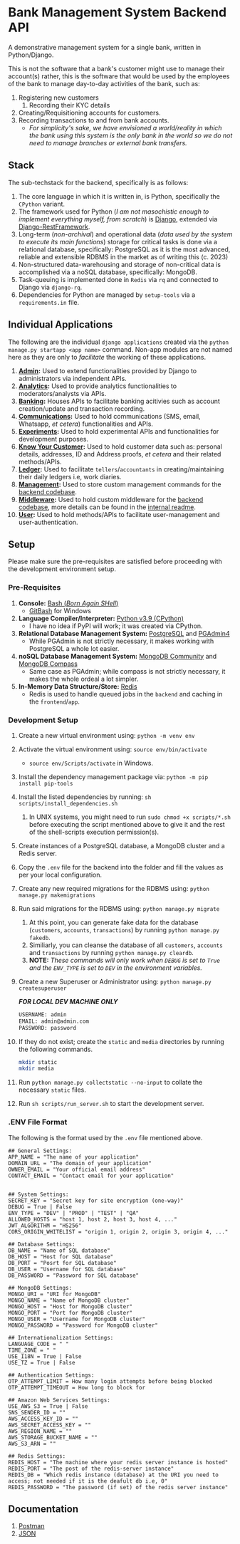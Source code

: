 # Bank Management System Backend API

A demonstrative management system for a single bank, written in Python/Django.

This is not the software that a bank's customer might use to manage their account(s) rather, this is the software that would be used by the employees of the bank to manage day-to-day activities of the bank, such as:

1. Registering new customers
   1. Recording their KYC details
2. Creating/Requisitioning accounts for customers.
3. Recording transactions to and from bank accounts.
   - _For simplicity's sake, we have envisioned a world/reality in which the bank using this system is the only bank in the world so we do not need to manage branches or external bank transfers._

## Stack

The sub-techstack for the backend, specifically is as follows:

1. The core language in which it is written in, is Python, specifically the `CPython` variant.
2. The framework used for Python (_I am not masochistic enough to implement everything myself, from scratch_) is [Django](https://www.djangoproject.com/), extended via [Django-RestFramework](https://www.django-rest-framework.org/).
3. Long-term (_non-archival_) and operational data (_data used by the system to execute its main functions_) storage for critical tasks is done via a relational database, specifically: PostgreSQL as it is the most advanced, reliable and extensible RDBMS in the market as of writing this (c. 2023)
4. Non-structured data-warehousing and storage of non-critical data is accomplished via a noSQL database, specifically: MongoDB.
5. Task-queuing is implemented done in `Redis` via `rq` and connected to Django via `django-rq`.
6. Dependencies for Python are managed by `setup-tools` via a `requirements.in` file.

## Individual Applications

The following are the individual `django applications` created via the `python manage.py startapp <app name>` command. Non-app modules are not named here as they are only to _facilitate_ the working of these applications.

1. __[Admin](./admin_app/):__ Used to extend functionalities provided by Django to administrators via independent APIs.
2. __[Analytics](./analytics_app/):__ Used to provide analytics functionalities to moderators/analysts via APIs.
3. __[Banking](./banking_app/):__ Houses APIs to facilitate banking acitivies such as account creation/update and transaction recording.
4. __[Communications](./communications_app/):__ Used to hold communications (SMS, email, Whatsapp, _et cetera_) functionalities and APIs.
5. __[Experiments](./experiments_app/):__ Used to hold experimental APIs and functionalities for development purposes.
6. __[Know Your Customer](./kyc_app/):__ Used to hold customer data such as: personal details, addresses, ID and Address proofs, _et cetera_ and their related methods/APIs.
7. __[Ledger](./ledger_app/):__ Used to facilitate `tellers`/`accountants` in creating/maintaining their daily ledgers i.e, work diaries.
8. __[Management](./management_app/):__ Used to store custom management commands for the [backend codebase](.).
9. __[Middleware](./middleware_app/):__ Used to hold custom middleware for the [backend codebase](.), more details can be found in the [internal readme](./middleware_app/middlewares/README.MD).
10. __[User](./user_app/):__ Used to hold methods/APIs to facilitate user-management and user-authentication.

## Setup

Please make sure the pre-requisites are satisfied before proceeding with the development environment setup.

### Pre-Requisites

1. __Console:__ [Bash (_Born Again SHell_)](https://www.gnu.org/software/bash/)
   - [GitBash](https://git-scm.com/download/win) for Windows
2. __Language Compiler/Interpreter:__ [Python v3.9 (CPython)](https://www.python.org/downloads/release/python-3917/)
   - I have no idea if PyPI will work; it was created via CPython.
3. __Relational Database Management System:__ [PostgreSQL](https://www.postgresql.org/download/) and [PGAdmin4](https://www.pgadmin.org/download/)
   - While PGAdmin is not strictly necessary, it makes working with PostgreSQL a whole lot easier.
4. __noSQL Database Management System:__ [MongoDB Community](https://www.mongodb.com/try/download/community) and [MongoDB Compass](https://www.mongodb.com/products/compass)
   - Same case as PGAdmin; while compass is not strictly necessary, it makes the whole ordeal a lot simpler.
5. __In-Memory Data Structure/Store:__ [Redis](https://redis.io/)
   - Redis is used to handle queued jobs in the `backend` and caching in the `frontend`/`app`.

### Development Setup

1. Create a new virtual environment using: `python -m venv env`
2. Activate the virtual environment using: `source env/bin/activate`
    - `source env/Scripts/activate` in Windows.
3. Install the dependency management package via: `python -m pip install pip-tools`
4. Install the listed dependencies by running: `sh scripts/install_dependencies.sh`
   1. In UNIX systems, you might need to run `sudo chmod +x scripts/*.sh` before executing the script mentioned above to give it and the rest of the shell-scripts execution permission(s).
5. Create instances of a PostgreSQL database, a MongoDB cluster and a Redis server.
6. Copy the `.env` file for the backend into the folder and fill the values as per your local configuration.
7. Create any new required migrations for the RDBMS using: `python manage.py makemigrations`
8. Run said migrations for the RDBMS using: `python manage.py migrate`
   1. At this point, you can generate fake data for the database (`customers`, `accounts`, `transactions`) by running `python manage.py fakedb`.
   2. Similiarly, you can cleanse the database of all `customers`, `accounts` and `transactions` by running `python manage.py cleardb`.
   3. __NOTE:__ _These commands will only work when `DEBUG` is set to `True` and the `ENV_TYPE` is set to `DEV` in the environment variables._
9. Create a new Superuser or Administrator using: `python manage.py createsuperuser`

    ___FOR LOCAL DEV MACHINE ONLY___

    ```sh
    USERNAME: admin
    EMAIL: admin@admin.com
    PASSWORD: password
    ```

10. If they do not exist; create the `static` and `media` directories by running the following commands.

    ```sh
    mkdir static
    mkdir media
    ```

11. Run `python manage.py collectstatic --no-input` to collate the necessary `static` files.

12. Run `sh scripts/run_server.sh` to start the development server.

### .ENV File Format

The following is the format used by the `.env` file mentioned above.

```env
## General Settings:
APP_NAME = "The name of your application"
DOMAIN_URL = "The domain of your application"
OWNER_EMAIL = "Your official email address"
CONTACT_EMAIL = "Contact email for your application"


## System Settings:
SECRET_KEY = "Secret key for site encryption (one-way)"
DEBUG = True | False
ENV_TYPE = "DEV" | "PROD" | "TEST" | "QA"
ALLOWED_HOSTS = "host 1, host 2, host 3, host 4, ..."
JWT_ALGORITHM = "HS256"
CORS_ORIGIN_WHITELIST = "origin 1, origin 2, origin 3, origin 4, ..."

## Database Settings:
DB_NAME = "Name of SQL database"
DB_HOST = "Host for SQL database"
DB_PORT = "Posrt for SQL database"
DB_USER = "Username for SQL database"
DB_PASSWORD = "Password for SQL database"

## MongoDB Settings:
MONGO_URI = "URI for MongoDB"
MONGO_NAME = "Name of MongoDB cluster"
MONGO_HOST = "Host for MongoDB cluster"
MONGO_PORT = "Port for MongoDB cluster"
MONGO_USER = "Username for MongoDB cluster"
MONGO_PASSWORD = "Password for MongoDB cluster"

## Internationalization Settings:
LANGUAGE_CODE = " "
TIME_ZONE = " "
USE_I18N = True | False
USE_TZ = True | False

## Authentication Settings:
OTP_ATTEMPT_LIMIT = How many login attempts before being blocked
OTP_ATTEMPT_TIMEOUT = How long to block for

## Amazon Web Services Settings:
USE_AWS_S3 = True | False
SNS_SENDER_ID = ""
AWS_ACCESS_KEY_ID = ""
AWS_SECRET_ACCESS_KEY = ""
AWS_REGION_NAME = ""
AWS_STORAGE_BUCKET_NAME = ""
AWS_S3_ARN = ""

## Redis Settings:
REDIS_HOST = "The machine where your redis server instance is hosted"
REDIS_PORT = "The post of the redis-server instance"
REDIS_DB = "Which redis instance (database) at the URI you need to access; not needed if it is the deafult db i.e, 0"
REDIS_PASSWORD = "The password (if set) of the redis server instance"
```

## Documentation

1. [Postman](https://documenter.getpostman.com/view/17779018/2s93sjT8DE)
2. [JSON](../docs/backend/backend_postman_collection.json)
